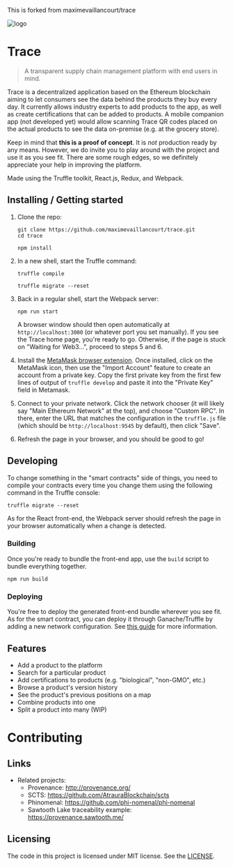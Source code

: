 This is forked from maximevaillancourt/trace

![logo](https://user-images.githubusercontent.com/8457808/38818082-db3aea62-4167-11e8-8e59-7af47131c087.png)

# Trace

> A transparent supply chain management platform with end users in mind.

Trace is a decentralized application based on the Ethereum blockchain aiming to
let consumers see the data behind the products they buy every day. It currently 
allows industry experts to add products to the app, as well as create certifications
that can be added to products. A mobile companion app (not developed yet) would 
allow scanning Trace QR codes placed on the actual products to see the data
on-premise (e.g. at the grocery store).

Keep in mind that **this is a proof of concept**. It is *not* production ready by any means. However, we do invite you to play around with the project and use it as you see fit. There are some rough edges, so we definitely appreciate your help in improving the platform.

Made using the Truffle toolkit, React.js, Redux, and Webpack.


## Installing / Getting started

1. Clone the repo:

    ```shell
    git clone https://github.com/maximevaillancourt/trace.git
    cd trace
    ```

    ```
    npm install
    ```

2. In a new shell, start the Truffle command:

    ```shell
    truffle compile
    ```

    ```shell
    truffle migrate --reset
    ```

3. Back in a regular shell, start the Webpack server:

    ```shell
    npm run start
    ```

    A browser window should then open automatically at `http://localhost:3000` (or whatever port you set manually). If you see the Trace home page, you're ready to go. Otherwise, if the page is stuck on "Waiting for Web3...", proceed to steps 5 and 6. 

5.  Install the [MetaMask browser extension](https://metamask.io/). Once installed, click on the MetaMask icon, then use the "Import Account" feature to create an account from a private key. Copy the first private key from the first few lines of output of `truffle develop` and paste it into the "Private Key" field in Metamask.

6.  Connect to your private network. Click the network chooser (it will likely say "Main Ethereum Network" at the top), and choose "Custom RPC". In there, enter the URL that matches the configuration in the `truffle.js` file (which should be `http://localhost:9545` by default), then click "Save".

7. Refresh the page in your browser, and you should be good to go!

## Developing

To change something in the "smart contracts" side of things, you need to compile your contracts every time you change them
using the following command in the Truffle console:

```shell
truffle migrate --reset
```

As for the React front-end, the Webpack server should refresh the page in your browser automatically when a change is detected.

### Building

Once you're ready to bundle the front-end app, use the `build` script to bundle everything together.

```shell
npm run build
```

### Deploying

You're free to deploy the generated front-end bundle wherever you see fit. As for the smart contract, you can deploy it through Ganache/Truffle by adding a new network configuration. See [this guide](http://truffleframework.com/tutorials/deploying-to-the-live-network) for more information.

## Features

* Add a product to the platform
* Search for a particular product
* Add certifications to products (e.g. "biological", "non-GMO", etc.)
* Browse a product's version history
* See the product's previous positions on a map
* Combine products into one
* Split a product into many (WIP)

# Contributing

## Links

- Related projects:
  - Provenance: http://provenance.org/
  - SCTS: https://github.com/AtrauraBlockchain/scts
  - Phinomenal: https://github.com/phi-nomenal/phi-nomenal
  - Sawtooth Lake traceability example: https://provenance.sawtooth.me/

## Licensing

The code in this project is licensed under MIT license. See the [LICENSE](LICENSE).
